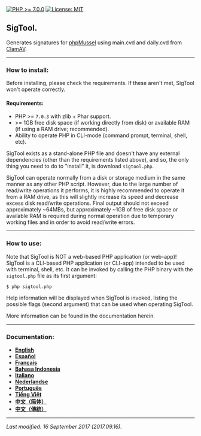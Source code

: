 [![PHP >= 7.0.0](https://img.shields.io/badge/PHP-%3E%3D%207.0.0-8892bf.svg)](https://maikuolan.github.io/Compatibility-Charts/)
[![License: MIT](https://img.shields.io/badge/License-MIT-green.svg)](https://opensource.org/licenses/MIT)

## SigTool.
Generates signatures for [phpMussel](https://github.com/phpMussel/phpMussel) using main.cvd and daily.cvd from [ClamAV](http://www.clamav.net/).

---


### How to install:

Before installing, please check the requirements. If these aren't met, SigTool won't operate correctly.

#### Requirements:
- PHP &gt;= `7.0.3` with zlib + Phar support.
- &gt;= 1GB free disk space (if working directly from disk) or available RAM (if using a RAM drive; recommended).
- Ability to operate PHP in CLI-mode (command prompt, terminal, shell, etc).

SigTool exists as a stand-alone PHP file and doesn't have any external dependencies (other than the requirements listed above), and so, the only thing you need to do to "install" it, is download `sigtool.php`.

SigTool can operate normally from a disk or storage medium in the same manner as any other PHP script. However, due to the large number of read/write operations it performs, it is highly recommended to operate it from a RAM drive, as this will slightly increase its speed and decrease excess disk read/write operations. Final output should not exceed approximately ~64MBs, but approximately ~1GB of free disk space or available RAM is required during normal operation due to temporary working files and in order to avoid read/write errors.

---


### How to use:

Note that SigTool is NOT a web-based PHP application (or web-app)! SigTool is a CLI-based PHP application (or CLI-app) intended to be used with terminal, shell, etc. It can be invoked by calling the PHP binary with the `sigtool.php` file as its first argument:

`$ php sigtool.php`

Help information will be displayed when SigTool is invoked, listing the possible flags (second argument) that can be used when operating SigTool.

More information can be found in the documentation herein.

---


### Documentation:
- **[English](https://github.com/phpMussel/SigTool/blob/master/_docs/readme.en.md)**
- **[Español](https://github.com/phpMussel/SigTool/blob/master/_docs/readme.es.md)**
- **[Français](https://github.com/phpMussel/SigTool/blob/master/_docs/readme.fr.md)**
- **[Bahasa Indonesia](https://github.com/phpMussel/SigTool/blob/master/_docs/readme.id.md)**
- **[Italiano](https://github.com/phpMussel/SigTool/blob/master/_docs/readme.it.md)**
- **[Nederlandse](https://github.com/phpMussel/SigTool/blob/master/_docs/readme.nl.md)**
- **[Português](https://github.com/phpMussel/SigTool/blob/master/_docs/readme.pt.md)**
- **[Tiếng Việt](https://github.com/phpMussel/SigTool/blob/master/_docs/readme.vi.md)**
- **[中文（简体）](https://github.com/phpMussel/SigTool/blob/master/_docs/readme.zh.md)**
- **[中文（傳統）](https://github.com/phpMussel/SigTool/blob/master/_docs/readme.zh-tw.md)**

---


*Last modified: 16 September 2017 (2017.09.16).*
